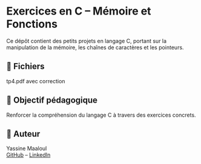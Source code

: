 # Exercices en C – Mémoire et Fonctions

Ce dépôt contient des petits projets en langage C, portant sur la manipulation de la mémoire, les chaînes de caractères et les pointeurs.

## 📂 Fichiers

tp4.pdf avec correction

## 🎯 Objectif pédagogique

Renforcer la compréhension du langage C à travers des exercices concrets.

## 👤 Auteur

Yassine Maaloul  
[GitHub](https://github.com/maaloulyassine) – [LinkedIn]([https://linkedin.com/in/tonprofil](https://www.linkedin.com/public-profile/settings?lipi=urn%3Ali%3Apage%3Ad_flagship3_profile_self_edit_contact-info%3BU9I75z3xR9%2B4sP899ECSlA%3D%3D))

